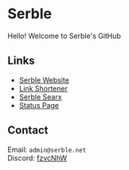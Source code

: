 # Serble

Hello! Welcome to Serble's GitHub

## Links
- [Serble Website](https://serble.net)
- [Link Shortener](https://link.serble.net)
- [Serble Searx](https://search.serble.net)
- [Status Page](https://status.serble.net)

## Contact
Email: `admin@serble.net`  
Discord: [fzvcNhW](https://discord.com/invite/fzvcNhW)  
